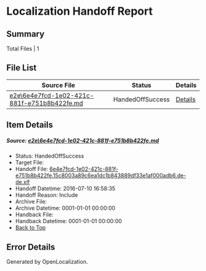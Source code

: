 # <a name='report-top'></a> Localization Handoff Report

## Summary
 Total Files | 1

## File List
 Source File | Status | Details 
 ----------- | ------ | ------- 
 [e2e\6e4e7fcd-1e02-421c-881f-e751b8b422fe.md](https://github.com/OpenLocalizationTestOrg/oltest/blob/2dca57cb3102685c4d49e5fa259fb6e97abae3b1/e2e/6e4e7fcd-1e02-421c-881f-e751b8b422fe.md) | HandedOffSuccess | [Details](#98eaa1dd5a3d7a686e5da9215fe69bcc2a50b3bd1)

## Item Details
##### <a name='98eaa1dd5a3d7a686e5da9215fe69bcc2a50b3bd1'></a> Source: [e2e\6e4e7fcd-1e02-421c-881f-e751b8b422fe.md](https://github.com/OpenLocalizationTestOrg/oltest/blob/2dca57cb3102685c4d49e5fa259fb6e97abae3b1/e2e/6e4e7fcd-1e02-421c-881f-e751b8b422fe.md)
* Status: HandedOffSuccess
* Target File: 
* Handoff File: [6e4e7fcd-1e02-421c-881f-e751b8b422fe.15c8003a89c6ea1dc1b843889df33e1af000adb6.de-de.xlf](https://github.com/OpenLocalizationTestOrg/olhandoff-e2e/blob/463f2ba1760ff399a6693d2bbbfb6adc410ddd1d/ol-handoff/OpenLocalizationTestOrg/oltest-dede-fly/ci/ht/6e4e7fcd-1e02-421c-881f-e751b8b422fe.15c8003a89c6ea1dc1b843889df33e1af000adb6.de-de.xlf)
* Handoff Datetime: 2016-07-10 16:58:35
* Handoff Reason: Include
* Archive File: 
* Archive Datetime: 0001-01-01 00:00:00
* Handback File: 
* Handback Datetime: 0001-01-01 00:00:00
* [Back to Top](#report-top)


## Error Details

Generated by OpenLocalization.
